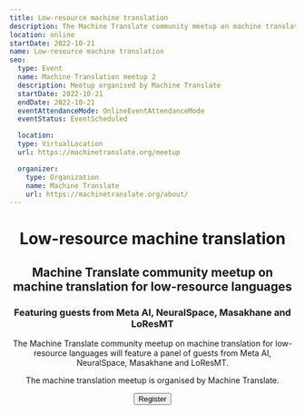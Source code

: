 ```yaml
---
title: Low-resource machine translation
description: The Machine Translate community meetup on machine translation for low-resource languages will feature a panel of guests from Meta AI, NeuralSpace, Masakhane and LoResMT.
location: online
startDate: 2022-10-21
name: Low-resource machine translation
seo:
  type: Event
  name: Machine Translation meetup 2
  description: Meetup organised by Machine Translate
  startDate: 2022-10-21
  endDate: 2022-10-21
  eventAttendanceMode: OnlineEventAttendanceMode
  eventStatus: EventScheduled

  location:
  type: VirtualLocation
  url: https://machinetranslate.org/meetup

  organizer:
    type: Organization
    name: Machine Translate
    url: https://machinetranslate.org/about/
---
```



<center>
<h1>Low-resource machine translation</h1>
<h2>Machine Translate community meetup on machine translation for low-resource languages</h2>

<h3>Featuring guests from <b>Meta AI</b>, <b>NeuralSpace</b>, <b>Masakhane</b> and <b>LoResMT</b></h3>

The Machine Translate community meetup on machine translation for low-resource languages will feature a panel of guests from Meta AI, NeuralSpace, Masakhane and LoResMT.

The machine translation meetup is organised by Machine Translate.

  <button id="airtable-button">
     Register
  </button>
</center>

<script src="https://static.airtable.com/js/embed/embed_snippet_v1.js"></script><iframe id="airtable-iframe" class="airtable-embed airtable-dynamic-height" src="https://airtable.com/embed/shr6DbSCuZ3SDCYPR?backgroundColor=blue" frameborder="0" onmousewheel="" width="100%" height="986" style="background: transparent; border: 1px solid #ccc; display: none; margin-top: 20px;"></iframe>
<script>
    airtable_iframe = document.getElementById("airtable-iframe");
    airtable_button = document.getElementById("airtable-button");
    airtable_button.addEventListener("click", function() {
        if (airtable_iframe.style.display === "block") {
            airtable_iframe.style.display = "none";
        } else {
            airtable_iframe.height = "986";
            airtable_iframe.style.display = "block";
        }
    })
</script>
